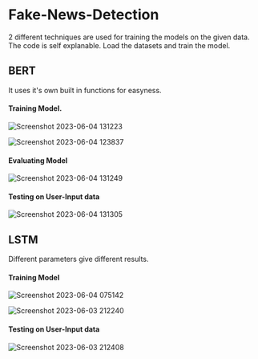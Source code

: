 # Fake-News-Detection

2 different techniques are used for training the models on the given data. The code is self explanable.
Load the datasets and train the model.

## BERT 

It uses it's own built in functions for easyness.

#### Training Model. 

![Screenshot 2023-06-04 131223](https://github.com/Haseeeb21/Fake-News-Detection/assets/91841622/0a62315b-6c53-4a4b-90c8-996acc3df6d8)

![Screenshot 2023-06-04 123837](https://github.com/Haseeeb21/Fake-News-Detection/assets/91841622/6b92658b-6156-4cab-8552-26fcd06afb75)

#### Evaluating Model

![Screenshot 2023-06-04 131249](https://github.com/Haseeeb21/Fake-News-Detection/assets/91841622/c466494f-eff6-487a-ac68-b889ec01dd80)



#### Testing on User-Input data

![Screenshot 2023-06-04 131305](https://github.com/Haseeeb21/Fake-News-Detection/assets/91841622/f0b57ef2-39a5-4043-be30-311ae2493313)



## LSTM

Different parameters give different results.

#### Training Model

![Screenshot 2023-06-04 075142](https://github.com/Haseeeb21/Fake-News-Detection/assets/91841622/6ac988a3-a56a-40eb-ac95-116cf166a86c)

![Screenshot 2023-06-03 212240](https://github.com/Haseeeb21/Fake-News-Detection/assets/91841622/fd64599d-9370-483f-8f67-e598d0fba2c2)


#### Testing on User-Input data

![Screenshot 2023-06-03 212408](https://github.com/Haseeeb21/Fake-News-Detection/assets/91841622/d168c32a-9944-4360-aac8-943cbad5cf96)

